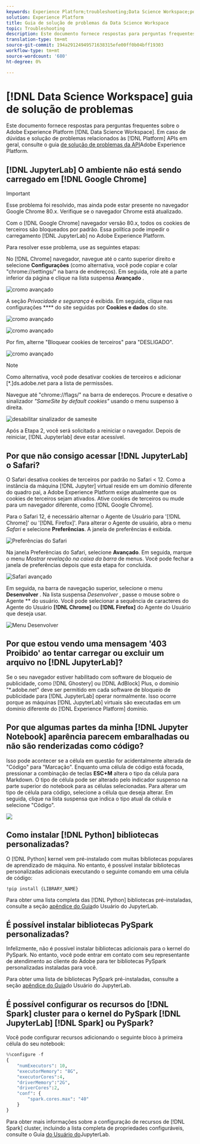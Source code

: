 ```yaml
---
keywords: Experience Platform;troubleshooting;Data Science Workspace;popular topics
solution: Experience Platform
title: Guia de solução de problemas da Data Science Workspace
topic: Troubleshooting
description: Este documento fornece respostas para perguntas frequentes sobre a Adobe Experience Platform Data Science Workspace.
translation-type: tm+mt
source-git-commit: 194a29124949571638315efe00ff0b04bff19303
workflow-type: tm+mt
source-wordcount: '680'
ht-degree: 0%

---
```



# [!DNL Data Science Workspace] guia de solução de problemas

Este documento fornece respostas para perguntas frequentes sobre o Adobe Experience Platform [!DNL Data Science Workspace]. Em caso de dúvidas e solução de problemas relacionados às [!DNL Platform] APIs em geral, consulte o guia [de solução de problemas da API](../landing/troubleshooting.md)Adobe Experience Platform.

## [!DNL JupyterLab] O ambiente não está sendo carregado em [!DNL Google Chrome]

>[!IMPORTANT]
>
>Esse problema foi resolvido, mas ainda pode estar presente no navegador Google Chrome 80.x. Verifique se o navegador Chrome está atualizado.

Com o [!DNL Google Chrome] navegador versão 80.x, todos os cookies de terceiros são bloqueados por padrão. Essa política pode impedir o carregamento [!DNL JupyterLab] no Adobe Experience Platform.

Para resolver esse problema, use as seguintes etapas:

No [!DNL Chrome] navegador, navegue até o canto superior direito e selecione **Configurações** (como alternativa, você pode copiar e colar &quot;chrome://settings/&quot; na barra de endereços). Em seguida, role até a parte inferior da página e clique na lista suspensa **Avançado** .

![cromo avançado](./images/faq/chrome-advanced.png)

A seção *Privacidade e segurança* é exibida. Em seguida, clique nas configurações **** do site seguidas por **Cookies e dados** do site.

![cromo avançado](./images/faq/privacy-security.png)

![cromo avançado](./images/faq/cookies.png)

Por fim, alterne &quot;Bloquear cookies de terceiros&quot; para &quot;DESLIGADO&quot;.

![cromo avançado](./images/faq/toggle-off.png)

>[!NOTE]
>
>Como alternativa, você pode desativar cookies de terceiros e adicionar [*.]ds.adobe.net para a lista de permissões.

Navegue até &quot;chrome://flags/&quot; na barra de endereços. Procure e desative o sinalizador *&quot;SameSite by default cookies&quot;* usando o menu suspenso à direita.

![desabilitar sinalizador de samesite](./images/faq/samesite-flag.png)

Após a Etapa 2, você será solicitado a reiniciar o navegador. Depois de reiniciar, [!DNL Jupyterlab] deve estar acessível.

## Por que não consigo acessar [!DNL JupyterLab] o Safari?

O Safari desativa cookies de terceiros por padrão no Safari &lt; 12. Como a instância da máquina [!DNL Jupyter] virtual reside em um domínio diferente do quadro pai, a Adobe Experience Platform exige atualmente que os cookies de terceiros sejam ativados. Ative cookies de terceiros ou mude para um navegador diferente, como [!DNL Google Chrome].

Para o Safari 12, é necessário alternar o Agente de Usuário para &#39;[!DNL Chrome]&#39; ou &#39;[!DNL Firefox]&#39;. Para alterar o Agente de usuário, abra o menu *Safari* e selecione **Preferências**. A janela de preferências é exibida.

![Preferências do Safari](./images/faq/preferences.png)

Na janela Preferências do Safari, selecione **Avançado**. Em seguida, marque o menu *Mostrar revelação na caixa da barra* de menus. Você pode fechar a janela de preferências depois que esta etapa for concluída.

![Safari avançado](./images/faq/advanced.png)

Em seguida, na barra de navegação superior, selecione o menu **Desenvolver** . Na lista suspensa *Desenvolver* , passe o mouse sobre o Agente ** do usuário. Você pode selecionar a sequência de caracteres do Agente do Usuário **[!DNL Chrome]** ou **[!DNL Firefox]** do Agente do Usuário que deseja usar.

![Menu Desenvolver](./images/faq/user-agent.png)

## Por que estou vendo uma mensagem &#39;403 Proibido&#39; ao tentar carregar ou excluir um arquivo no [!DNL JupyterLab]?

Se o seu navegador estiver habilitado com software de bloqueio de publicidade, como [!DNL Ghostery] ou [!DNL AdBlock] Plus, o domínio &quot;\*.adobe.net&quot; deve ser permitido em cada software de bloqueio de publicidade para [!DNL JupyterLab] operar normalmente. Isso ocorre porque as máquinas [!DNL JupyterLab] virtuais são executadas em um domínio diferente do [!DNL Experience Platform] domínio.

## Por que algumas partes da minha [!DNL Jupyter Notebook] aparência parecem embaralhadas ou não são renderizadas como código?

Isso pode acontecer se a célula em questão for acidentalmente alterada de &quot;Código&quot; para &quot;Marcação&quot;. Enquanto uma célula de código está focada, pressionar a combinação de teclas **ESC+M** altera o tipo da célula para Markdown. O tipo de célula pode ser alterado pelo indicador suspenso na parte superior do notebook para as células selecionadas. Para alterar um tipo de célula para código, selecione a célula que deseja alterar. Em seguida, clique na lista suspensa que indica o tipo atual da célula e selecione &quot;Código&quot;.

![](./images/faq/code_type.png)

## Como instalar [!DNL Python] bibliotecas personalizadas?

O [!DNL Python] kernel vem pré-instalado com muitas bibliotecas populares de aprendizado de máquina. No entanto, é possível instalar bibliotecas personalizadas adicionais executando o seguinte comando em uma célula de código:

```shell
!pip install {LIBRARY_NAME}
```

Para obter uma lista completa das [!DNL Python] bibliotecas pré-instaladas, consulte a seção [apêndice do Guia](./jupyterlab/overview.md#supported-libraries)do Usuário do JupyterLab.

## É possível instalar bibliotecas PySpark personalizadas?

Infelizmente, não é possível instalar bibliotecas adicionais para o kernel do PySpark. No entanto, você pode entrar em contato com seu representante de atendimento ao cliente do Adobe para ter bibliotecas PySpark personalizadas instaladas para você.

Para obter uma lista de bibliotecas PySpark pré-instaladas, consulte a seção [apêndice do Guia](./jupyterlab/overview.md#supported-libraries)do Usuário do JupyterLab.

## É possível configurar os recursos do [!DNL Spark] cluster para o kernel do PySpark [!DNL JupyterLab] [!DNL Spark] ou PySpark?

Você pode configurar recursos adicionando o seguinte bloco à primeira célula do seu notebook:

```python
%%configure -f 
{
    "numExecutors": 10,
    "executorMemory": "8G",
    "executorCores":4,
    "driverMemory":"2G",
    "driverCores":2,
    "conf": {
        "spark.cores.max": "40"
    }
}
```

Para obter mais informações sobre a configuração de recursos de [!DNL Spark] cluster, incluindo a lista completa de propriedades configuráveis, consulte o Guia [do Usuário do](./jupyterlab/overview.md#kernels)JupyterLab.